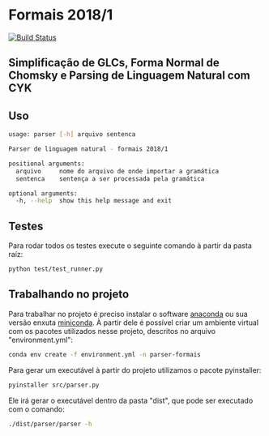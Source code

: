 # Formais 2018/1
[![Build Status](https://travis-ci.com/JefersonFG/parser_formais.svg?branch=master)](https://travis-ci.com/JefersonFG/parser_formais)

## Simplificação de GLCs, Forma Normal de Chomsky e Parsing de Linguagem Natural com CYK

## Uso

```bash
usage: parser [-h] arquivo sentenca

Parser de linguagem natural - formais 2018/1

positional arguments:
  arquivo     nome do arquivo de onde importar a gramática
  sentenca    sentença a ser processada pela gramática

optional arguments:
  -h, --help  show this help message and exit
```

## Testes

Para rodar todos os testes execute o seguinte comando à partir da pasta raíz:

```bash
python test/test_runner.py
```

## Trabalhando no projeto

Para trabalhar no projeto é preciso instalar o software [anaconda](https://www.anaconda.com/what-is-anaconda/) ou sua versão enxuta [miniconda](https://conda.io/miniconda.html). À partir dele é possível criar um ambiente virtual com os pacotes utilizados nesse projeto, descritos no arquivo "environment.yml":

```bash
conda env create -f environment.yml -n parser-formais
```

Para gerar um executável à partir do projeto utilizamos o pacote pyinstaller:

```bash
pyinstaller src/parser.py
```

Ele irá gerar o executável dentro da pasta "dist", que pode ser executado com o comando:

```bash
./dist/parser/parser -h
```
